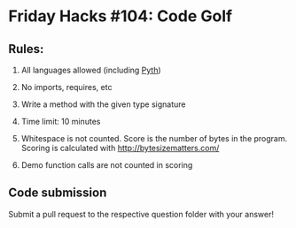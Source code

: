 # Friday Hacks #104: Code Golf

## Rules: 

1) All languages allowed (including [Pyth](https://esolangs.org/wiki/Pyth))

2) No imports, requires, etc

3) Write a method with the given type signature

4) Time limit: 10 minutes

5) Whitespace is not counted. Score is the number of bytes in the program. Scoring is calculated with http://bytesizematters.com/

6) Demo function calls are not counted in scoring

## Code submission

Submit a pull request to the respective question folder with your answer!
